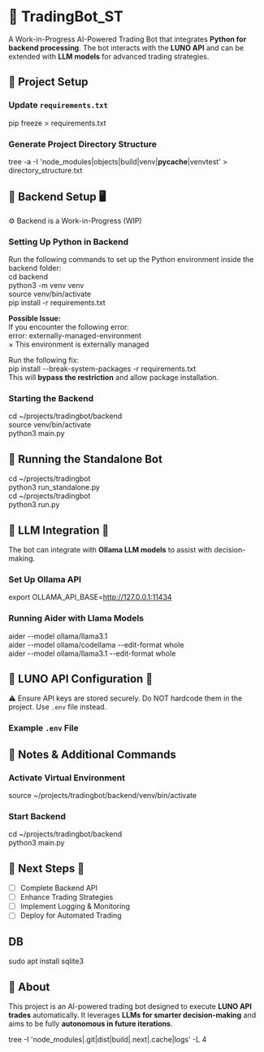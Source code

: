 # 🏦 TradingBot_ST  
A Work-in-Progress AI-Powered Trading Bot that integrates **Python for backend processing**. The bot interacts with the **LUNO API** and can be extended with **LLM models** for advanced trading strategies.  

## 📌 Project Setup  
### Update `requirements.txt`  
pip freeze > requirements.txt  

### Generate Project Directory Structure  
tree -a -I 'node_modules|objects|build|venv|__pycache__|venvtest' > directory_structure.txt  

## 📌 Backend Setup 🖥️  
⚙️ Backend is a Work-in-Progress (WIP)  

### Setting Up Python in Backend  
Run the following commands to set up the Python environment inside the backend folder:  
cd backend  
python3 -m venv venv  
source venv/bin/activate  
pip install -r requirements.txt  

**Possible Issue:**  
If you encounter the following error:  
error: externally-managed-environment  
× This environment is externally managed  

Run the following fix:  
pip install --break-system-packages -r requirements.txt  
This will **bypass the restriction** and allow package installation.  

### Starting the Backend  
cd ~/projects/tradingbot/backend  
source venv/bin/activate  
python3 main.py  

## 📌 Running the Standalone Bot  
cd ~/projects/tradingbot  
python3 run_standalone.py  
cd ~/projects/tradingbot  
python3 run.py  

## 📌 LLM Integration 🤖  
The bot can integrate with **Ollama LLM models** to assist with decision-making.  

### Set Up Ollama API  
export OLLAMA_API_BASE=http://127.0.0.1:11434  

### Running Aider with Llama Models  
aider --model ollama/llama3.1  
aider --model ollama/codellama --edit-format whole  
aider --model ollama/llama3.1 --edit-format whole  

## 📌 LUNO API Configuration 🔑  
⚠️ Ensure API keys are stored securely. Do NOT hardcode them in the project. Use `.env` file instead.  

### Example `.env` File  


## 📌 Notes & Additional Commands  
### Activate Virtual Environment  
source ~/projects/tradingbot/backend/venv/bin/activate  

### Start Backend  
cd ~/projects/tradingbot/backend  
python3 main.py  

## 📌 Next Steps 🚀  
- [ ] Complete Backend API  
- [ ] Enhance Trading Strategies  
- [ ] Implement Logging & Monitoring  
- [ ] Deploy for Automated Trading  

## DB
sudo apt install sqlite3


## 📌 About  
This project is an AI-powered trading bot designed to execute **LUNO API trades** automatically. It leverages **LLMs for smarter decision-making** and aims to be fully **autonomous in future iterations**.  


tree -I 'node_modules|.git|dist|build|.next|.cache|logs' -L 4
